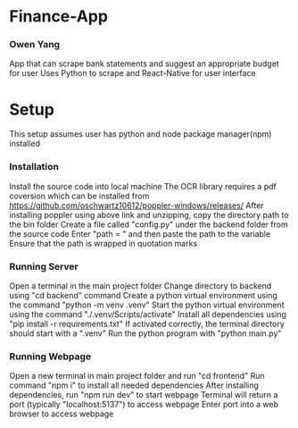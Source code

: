# Finance-App
### Owen Yang
App that can scrape bank statements and suggest an appropriate budget for user
Uses Python to scrape and React-Native for user interface

# Setup
This setup assumes user has python and node package manager(npm) installed

### Installation
Install the source code into local machine
The OCR library requires a pdf coversion which can be installed from https://github.com/oschwartz10612/poppler-windows/releases/
After installing poppler using above link and unzipping, copy the directory path to the bin folder
Create a file called "config.py" under the backend folder from the source code
Enter "path = " and then paste the path to the variable
Ensure that the path is wrapped in quotation marks

### Running Server
Open a terminal in the main project folder
Change directory to backend using "cd backend" command
Create a python virtual environment using the command "python -m venv .venv"
Start the python virtual environment using the command "./.venv/Scripts/activate"
Install all dependencies using "pip install -r requirements.txt"
If activated correctly, the terminal directory should start with a ".venv"
Run the python program with "python main.py"

### Running Webpage
Open a new terminal in main project folder and run "cd frontend"
Run command "npm i" to install all needed dependencies
After installing dependencies, run "npm run dev" to start webpage
Terminal will return a port (typically "localhost:5137") to access webpage
Enter port into a web browser to access webpage
